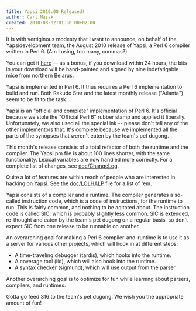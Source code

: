 ```yaml
---
title: Yapsi 2010.08 Released!
author: Carl Mäsak
created: 2010-08-02T01:50:00+02:00
---
```

It is with vertiginous modesty that I want to announce, on behalf of the Yapsidevelopment team, the August 2010 release of Yapsi, a Perl 6 compiler written in Perl 6. (Am I using, too many, commas?)

You can get it [here](http://github.com/downloads/masak/yapsi/yapsi-2010.08.tar.gz) — as a bonus, if you download within 24 hours, the bits in your download will be hand-painted and signed by nine indefatigable mice from northern Belarus.

Yapsi is implemented in Perl 6. It thus requires a Perl 6 implementation to build and run. Both Rakudo Star and the latest monthly release ("Atlanta") seem to be fit to the task.

Yapsi is an "official and complete" implementation of Perl 6. It's official because we stole the "Official Perl 6" rubber stamp and applied it liberally. Unfortunately, we also used all the special ink -- please don't tell any of the other implementors that. It's complete because we implemented all the parts of the synopses that weren't eaten by the team's pet dugong.

This month's release consists of a total refactor of both the runtime and the compiler. The Yapsi.pm file is about 100 lines shorter, with the same functionality. Lexical variables are now handled more correctly. For a complete list of changes, see [doc/ChangeLog](http://github.com/masak/yapsi/blob/master/doc/ChangeLog).

Quite a lot of features are within reach of people who are interested in hacking on Yapsi. See the [doc/LOLHALP](http://github.com/masak/yapsi/blob/master/doc/LOLHALP) file for a list of 'em.

Yapsi consists of a compiler and a runtime. The compiler generates a so-called instruction code, which is a code of instructions, for the runtime to run. This is fairly common, and nothing to be agitated about. The instruction code is called SIC, which is probably slightly less common. SIC is extended, re-thought and eaten by the team's pet dugong on a regular basis, so don't expect SIC from one release to be runnable on another.

An overarching goal for making a Perl 6 compiler-and-runtime is to use it as a server for various other projects, which will hook in at different steps:

-  A time-traveling debugger (tardis), which hooks into the runtime.
-  A coverage tool (lid), which will also hook into the runtime.
-  A syntax checker (sigmund), which will use output from the parser.

Another overarching goal is to optimize for fun while learning about parsers, compilers, and runtimes.

Gotta go feed S16 to the team's pet dugong. We wish you the appropriate amount of fun!


